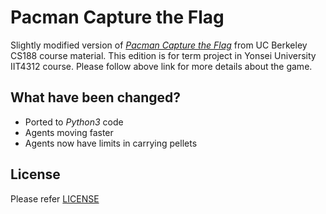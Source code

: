# Pacman Capture the Flag

Slightly modified version of [*Pacman Capture the Flag*](http://ai.berkeley.edu/contest.html) from UC Berkeley CS188 course material. This edition is for term project in Yonsei University IIT4312 course.
Please follow above link for more details about the game.


## What have been changed?
- Ported to *Python3* code
- Agents moving faster
- Agents now have limits in carrying pellets

## License
Please refer [LICENSE](LICENSE) 